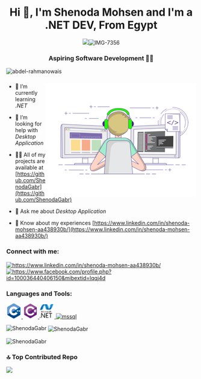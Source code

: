   <h1 align="center">Hi 👋, I'm Shenoda Mohsen and I'm a .NET DEV, From Egypt</h1>
<div align = "center"> <img src=<a href="<a href="https://ibb.co/mTt0LZp"><img src="https://i.ibb.co/MSpfYwd/IMG-7356.png" alt="IMG-7356" border="0"></a></div>
<h3 align="center">Aspiring Software Development 🧑‍💻</h3>
<p align="left"> <img src="https://komarev.com/ghpvc/?username=abdel-rahmanowais&label=Profile%20views&color=0e75b6&style=flat" alt="abdel-rahmanowais" /> </p>
<h3 align = "center"></h3>
<img align = "right" alt = "Coding" width = "400" src = "https://raw.githubusercontent.com/devSouvik/devSouvik/master/gif3.gif">

- 🌱 I’m currently learning *.NET*

- 🤝 I’m looking for help with *Desktop Application*
        
- 👨‍💻 All of my projects are available at [https://github.com/ShenodaGabr](https://github.com/ShenodaGabr)

- 💬 Ask me about *Desktop Application*

- 📄 Know about my experiences [https://www.linkedin.com/in/shenoda-mohsen-aa438930b/](https://www.linkedin.com/in/shenoda-mohsen-aa438930b/)

<h3 align="left">Connect with me:</h3>
<p align="left">
<a href="https://linkedin.com/in/https://www.linkedin.com/in/shenoda-mohsen-aa438930b/" target="blank"><img align="center" src="https://raw.githubusercontent.com/rahuldkjain/github-profile-readme-generator/master/src/images/icons/Social/linked-in-alt.svg" alt="https://www.linkedin.com/in/shenoda-mohsen-aa438930b/" height="30" width="40" /></a>
<a href="https://www.facebook.com/profile.php?id=100036440406150&mibextid=LQQJ4d" target="blank"><img align="center" src="https://raw.githubusercontent.com/rahuldkjain/github-profile-readme-generator/master/src/images/icons/Social/facebook.svg" alt="https://www.facebook.com/profile.php?id=100036440406150&mibextid=lqqj4d" height="30" width="40" /></a>
</p>

<h3 align="left">Languages and Tools:</h3>
<p align="left"> <a href="https://www.w3schools.com/cpp/" target="_blank" rel="noreferrer"> <img src="https://raw.githubusercontent.com/devicons/devicon/master/icons/cplusplus/cplusplus-original.svg" alt="cplusplus" width="40" height="40"/> </a> <a href="https://www.w3schools.com/cs/" target="_blank" rel="noreferrer"> <img src="https://raw.githubusercontent.com/devicons/devicon/master/icons/csharp/csharp-original.svg" alt="csharp" width="40" height="40"/> </a> <a href="https://dotnet.microsoft.com/" target="_blank" rel="noreferrer"> <img src="https://raw.githubusercontent.com/devicons/devicon/master/icons/dot-net/dot-net-original-wordmark.svg" alt="dotnet" width="40" height="40"/> </a> <a href="https://www.microsoft.com/en-us/sql-server" target="_blank" rel="noreferrer"> <img src="https://www.svgrepo.com/show/303229/microsoft-sql-server-logo.svg" alt="mssql" width="40" height="40"/> </a> </p>

<p><img align="left" src="https://github-readme-stats.vercel.app/api/top-langs?username=ShenodaGabr&show_icons=true&locale=en&layout=compact" alt="ShenodaGabr" /></p>
<p>&nbsp;<img align="center" src="https://github-readme-stats.vercel.app/api?username=ShenodaGabr&show_icons=true&locale=en" alt="ShenodaGabr" /></p>
<p><img align="center" src="https://github-readme-streak-stats.herokuapp.com/?user=ShenodaGabr&" alt="ShenodaGabr" /></p>

### 🔝 Top Contributed Repo
![](https://github-contributor-stats.vercel.app/api?username=ShenodaGabr&limit=5&theme=flat&combine_all_yearly_contributions=true)
